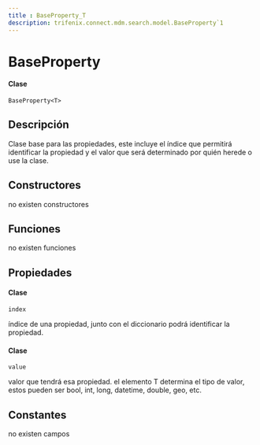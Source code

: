 ```yaml
---
title : BaseProperty_T
description: trifenix.connect.mdm.search.model.BaseProperty`1
---
```


# BaseProperty<T>

<CodeBlock slots = 'heading, code' repeat = '1' languages = 'C#' />

#### Clase
```
BaseProperty<T>
```

## Descripción
Clase base para las propiedades, 
este incluye el índice que permitirá identificar la propiedad 
y el valor que será determinado por quién herede o use la clase.
## Constructores

no existen constructores


## Funciones

no existen funciones

## Propiedades


<CodeBlock slots = 'heading, code' repeat = '1' languages = 'C#' />

#### Clase
```
index
```


índice de una propiedad, junto con el diccionario podrá identificar la propiedad.

<CodeBlock slots = 'heading, code' repeat = '1' languages = 'C#' />

#### Clase
```
value
```


valor que tendrá esa propiedad.
el elemento T determina el tipo de valor,
estos pueden ser bool, int, long, datetime, double, geo, etc.
## Constantes
no existen campos

